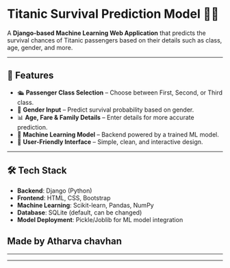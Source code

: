 # Titanic Survival Prediction Model 🚢🔮

A **Django-based Machine Learning Web Application** that predicts the survival chances of Titanic passengers based on their details such as class, age, gender, and more.

---

## 🚀 Features
- 🛳️ **Passenger Class Selection** – Choose between First, Second, or Third class.
- 🚻 **Gender Input** – Predict survival probability based on gender.
- 📊 **Age, Fare & Family Details** – Enter details for more accurate prediction.
- 🤖 **Machine Learning Model** – Backend powered by a trained ML model.
- 🎨 **User-Friendly Interface** – Simple, clean, and interactive design.

---

## 🛠️ Tech Stack
- **Backend**: Django (Python)
- **Frontend**: HTML, CSS, Bootstrap
- **Machine Learning**: Scikit-learn, Pandas, NumPy
- **Database**: SQLite (default, can be changed)
- **Model Deployment**: Pickle/Joblib for ML model integration



## Made by Atharva chavhan

---


---


